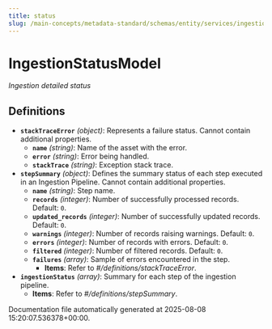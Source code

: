 ```yaml
---
title: status
slug: /main-concepts/metadata-standard/schemas/entity/services/ingestionpipelines/status
---
```


# IngestionStatusModel

*Ingestion detailed status*

## Definitions

- **`stackTraceError`** *(object)*: Represents a failure status. Cannot contain additional properties.
  - **`name`** *(string)*: Name of the asset with the error.
  - **`error`** *(string)*: Error being handled.
  - **`stackTrace`** *(string)*: Exception stack trace.
- **`stepSummary`** *(object)*: Defines the summary status of each step executed in an Ingestion Pipeline. Cannot contain additional properties.
  - **`name`** *(string)*: Step name.
  - **`records`** *(integer)*: Number of successfully processed records. Default: `0`.
  - **`updated_records`** *(integer)*: Number of successfully updated records. Default: `0`.
  - **`warnings`** *(integer)*: Number of records raising warnings. Default: `0`.
  - **`errors`** *(integer)*: Number of records with errors. Default: `0`.
  - **`filtered`** *(integer)*: Number of filtered records. Default: `0`.
  - **`failures`** *(array)*: Sample of errors encountered in the step.
    - **Items**: Refer to *#/definitions/stackTraceError*.
- **`ingestionStatus`** *(array)*: Summary for each step of the ingestion pipeline.
  - **Items**: Refer to *#/definitions/stepSummary*.


Documentation file automatically generated at 2025-08-08 15:20:07.536378+00:00.
